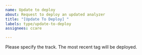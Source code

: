 ```yaml
---
name: Update to deploy
about: Request to deploy an updated analyzer
title: "[Update To Deploy] "
labels: type/update-to-deploy
assignees: ccare

---
```


Please specify the track. The most recent tag will be deployed.
